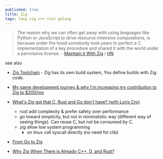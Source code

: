 ```yaml
---
published: true
title: Zig
tags: lang zig c++ rust golang
---
```

> The reason why we can often get away with using languages like Python or JavaScript to drive resource-intensive computations, is because under the hood somebody took years to perfect a C implementation of a key procedure and shared it with the world under a permissive license. - [Maintain it With Zig](https://kristoff.it/blog/maintain-it-with-zig/) / [HN](https://news.ycombinator.com/item?id=28458713)

see also
- [Zig Toolchain](https://chatgpt.com/share/67ff49b0-cec4-800d-8904-56ee3ca04725) - Zig has its own build system, You define builds with Zig code.

- [My game development journey & why I'm increasing my contribution to Zig to $200/mo](https://devlog.hexops.com/2021/increasing-my-contribution-to-zig-to-200-a-month/)
- [What's Zig got that C, Rust and Go don't have? (with Loris Cro)](https://www.youtube.com/watch?v=5_oqWE9otaE)
	- _rust_ add complexity & prefer safety over performance
    - _go_ toward simplicity, but not in minimalistic way (different way of seeing things). Can reuse C, but not be consumed by C.
    - _zig_ allow low system programming
		- on linux call syscall directly (no need fot clib)
- [From Go to Zig](https://c7.se/from-go-to-zig/)
- [Why Zig When There is Already C++, D, and Rust?](https://ziglang.org/learn/why_zig_rust_d_cpp/)
